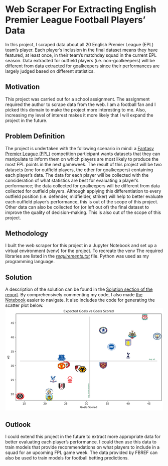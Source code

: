 # Web Scraper For Extracting English Premier League Football Players’ Data
In this project, I scraped data about all 20 English Premier League (EPL) team’s player. Each player’s inclusion in the final dataset means they have featured,
at least once, in their team’s matchday squad in the current EPL season. Data extracted for outfield players (i.e. non-goalkeepers) will be different from data 
extracted for goalkeepers since their performances are largely judged based on different statistics.
## Motivation
This project was carried out for a school assignment. The assignment required the author to scrape data from the web. I am a football fan and I picked this domain 
to make the project more interesting to me. Also, increasing my level of interest makes it more likely that I will expand the project in the future.
## Problem Definition
The project is undertaken with the following scenario in mind: a [Fantasy Premier League (FPL)](https://www.premierleague.com/news/2173986) competition participant 
wants datasets that they can manipulate to inform them on which players are most likely to produce the most FPL points in the next gameweek.
The result of this project will be two datasets (one for outfield players, the other for goalkeepers) containing each player’s data. The data for each player will be 
collected with the consideration of what statistics are best for evaluating a player’s performance; the data collected for goalkeepers will be different from data 
collected for outfield players.
Although applying this differentiation to every outfield position (i.e. defender, midfielder, striker) will help to better evaluate each outfield player’s performance,
this is out of the scope of this project. Other data can also be collected for (or left out of) the final dataset to improve the quality of decision-making. 
This is also out of the scope of this project.
## Methodology
I built the web scraper for this project in a Jupyter Notebook and set up a virtual environment (venv) for the project. To recreate the venv The required libraries 
are listed in the [_requirements.txt_](https://github.com/adedamola26/web-scraping-project/blob/main/requirements.txt) file. 
Python was used as my programming language.
## Solution
A description of the solution can be found in the [Solution section of the report](https://github.com/adedamola26/web-scraping-project/blob/main/report.pdf). 
By comprehensively commenting my code, I also made [the Notebook](https://github.com/adedamola26/web-scraping-project/blob/main/fbref-scraping.ipynb)
easier to navigate. It also includes the code for generating the scatter plot below. 
![xG vs Goals scored](https://github.com/adedamola26/web-scraping-project/blob/main/files%20generated%20by%20running%20notebook/xG%20vs%20Goals%20Chart%2028-01-2024.png)
## Outlook
I could extend this project in the future to extract more appropriate data for better evaluating each player’s performance. 
I could then use this data to train models that provide recommendations on what players to include in a squad for an upcoming FPL game week. 
The data provided by FBREF can also be used to train models for football betting predictions.
